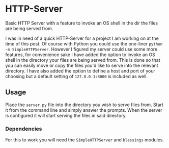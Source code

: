 # HTTP-Server
Basic HTTP Server with a feature to invoke an OS shell in the dir the files are being served from.

I was in need of a quick HTTP-Server for a project I am working on at the time of this post. Of course with Python you could use the one-liner `python -m SimpleHTTPServer`. However I figured my server could use some more features, for convenience sake I have added the option to invoke an OS shell in the directory your files are being served from. This is done so that you can easily move or copy the files you'd like to serve into the relevant directory. I have also added the option to define a host and port of your choosing but a default setting of `127.0.0.1:8000` is included as well.

## Usage

Place the `server.py` file into the directory you wish to serve files from. Start it from the command line and simply answer the prompts. When the server is configured it will start serving the files in said directory.

### Dependencies

For this to work you will need the `SimpleHTTPServer` and `blessings` modules.
